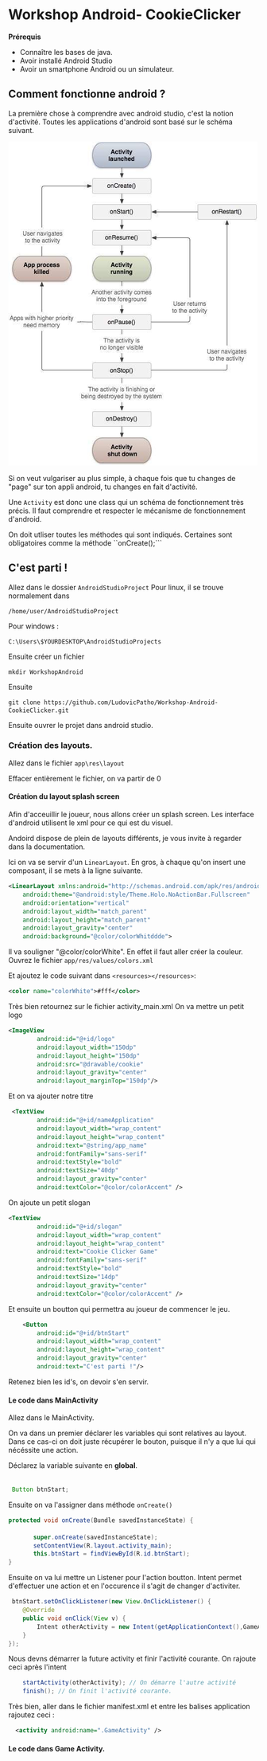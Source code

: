 # Workshop Android- CookieClicker
**Prérequis**
* Connaître les bases de java.
* Avoir installé Android Studio
* Avoir un smartphone Android ou un simulateur.



## Comment fonctionne android ?
La première chose à comprendre avec android studio, c'est la notion d'activité.
Toutes les applications d'android sont basé sur le schéma suivant. 

![Schéma des activités d'android](./activity.jpg)

Si on veut vulgariser au plus simple, à chaque fois que tu changes de "page" sur ton appli android, tu changes en fait d'activité.

Une ``Activity`` est donc une class qui un schéma de fonctionnement très précis. Il faut comprendre et respecter le mécanisme de fonctionnement d'android. 

On doit utliser toutes les méthodes qui sont indiqués. Certaines sont obligatoires comme la méthode ``onCreate();```

## C'est parti !
Allez dans le dossier ``AndroidStudioProject`` 
Pour linux, il se trouve normalement dans 
````
/home/user/AndroidStudioProject
````

Pour windows : 
````
C:\Users\$YOURDESKTOP\AndroidStudioProjects
````

Ensuite créer un fichier 
````
mkdir WorkshopAndroid
````
Ensuite 
````
git clone https://github.com/LudovicPatho/Workshop-Android-CookieClicker.git
````

Ensuite ouvrer le projet dans android studio.

### Création des layouts.

Allez dans le fichier ``app\res\layout``

Effacer entièrement le fichier, on va partir de 0

#### Création du layout splash screen

Afin d'acceuillir le joueur, nous allons créer un splash screen. Les interface d'android utilisent le xml pour ce qui est du visuel. 

Andoird dispose de plein de layouts différents, je vous invite à regarder dans la documentation. 

Ici on va se servir d'un ``LinearLayout``. En gros, à chaque qu'on insert une composant, il se mets à la ligne suivante. 

````xml
<LinearLayout xmlns:android="http://schemas.android.com/apk/res/android"
    android:theme="@android:style/Theme.Holo.NoActionBar.Fullscreen"
    android:orientation="vertical"
    android:layout_width="match_parent"
    android:layout_height="match_parent"
    android:layout_gravity="center"
    android:background="@color/colorWhitddde">
````


Il va souligner "@color/colorWhite". En effet il faut aller créer la couleur.
Ouvrez le fichier ``app/res/values/colors.xml``

Et ajoutez le code suivant dans `<resources></resources>`: 
````xml 
<color name="colorWhite">#fff</color>
````

Très bien retournez sur le fichier activity_main.xml 
On va mettre un petit logo 

````xml
<ImageView
        android:id="@+id/logo"
        android:layout_width="150dp"
        android:layout_height="150dp"
        android:src="@drawable/cookie"
        android:layout_gravity="center"
        android:layout_marginTop="150dp"/>
````

Et on va ajouter notre titre 
````xml
 <TextView
        android:id="@+id/nameApplication"
        android:layout_width="wrap_content"
        android:layout_height="wrap_content"
        android:text="@string/app_name"
        android:fontFamily="sans-serif"
        android:textStyle="bold"
        android:textSize="40dp"
        android:layout_gravity="center"
        android:textColor="@color/colorAccent" />
````

On ajoute un petit slogan 


````xml
<TextView
        android:id="@+id/slogan"
        android:layout_width="wrap_content"
        android:layout_height="wrap_content"
        android:text="Cookie Clicker Game"
        android:fontFamily="sans-serif"
        android:textStyle="bold"
        android:textSize="14dp"
        android:layout_gravity="center"
        android:textColor="@color/colorAccent" />

````

Et ensuite un boutton qui permettra au joueur de commencer le jeu.

````xml
    <Button
        android:id="@+id/btnStart"
        android:layout_width="wrap_content"
        android:layout_height="wrap_content"
        android:layout_gravity="center"
        android:text="C'est parti !"/>
````

Retenez bien les id's, on devoir s'en servir.


#### Le code dans MainActivity

Allez dans le MainActivity.

On va dans un premier déclarer les variables qui sont relatives au layout. Dans ce cas-ci on doit juste récupérer le bouton, puisque il n'y a que lui qui nécéssite une action. 

Déclarez la variable suivante en **global**. 

````java

 Button btnStart;
 ````

 Ensuite on va l'assigner dans méthode ``onCreate()``
 ````java 
 protected void onCreate(Bundle savedInstanceState) {

        super.onCreate(savedInstanceState);
        setContentView(R.layout.activity_main);
        this.btnStart = findViewById(R.id.btnStart);
}
````

Ensuite on va lui mettre un Listener pour l'action boutton. Intent permet d'effectuer une action et en l'occurence il s'agit de changer d'activiter. 

````java
 btnStart.setOnClickListener(new View.OnClickListener() {
    @Override
    public void onClick(View v) {
        Intent otherActivity = new Intent(getApplicationContext(),GameActivity.class);
    }
});
````

Nous devns démarrer la future activity et finir l'activité courante. On rajoute ceci après l'intent
````java
    startActivity(otherActivity); // On démarre l'autre activité
    finish(); // On finit l'activité courante.
````

Très bien, aller dans le fichier manifest.xml et entre les balises application rajoutez ceci :
````xml
  <activity android:name=".GameActivity" />
````

#### Le code dans Game Activity.












































